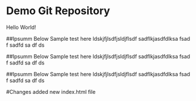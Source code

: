 # Demo Git Repository
Hello World!


##Ipsumm Below
Sample test here ldskjfjlsdfjsldjflsdf
sadflkjasdfdlksa
fsad
f
sadfd
sa
df
ds

##Ipsumm Below
Sample test here ldskjfjlsdfjsldjflsdf
sadflkjasdfdlksa
fsad
f
sadfd
sa
df
ds

##Ipsumm Below
Sample test here ldskjfjlsdfjsldjflsdf
sadflkjasdfdlksa
fsad
f
sadfd
sa
df
ds

#Changes added new index.html file
